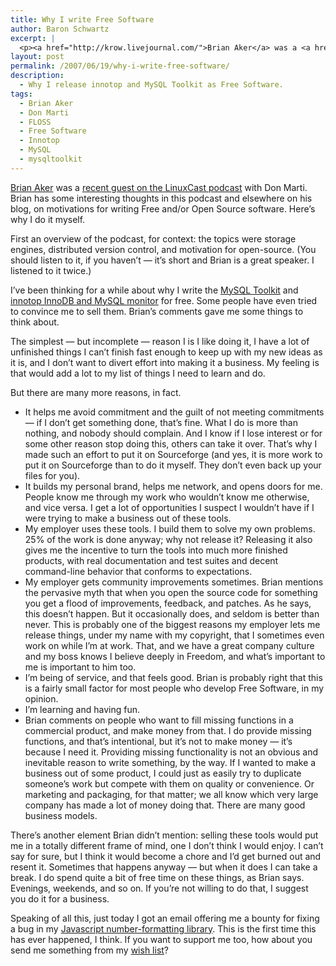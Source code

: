 ```yaml
---
title: Why I write Free Software
author: Baron Schwartz
excerpt: |
  <p><a href="http://krow.livejournal.com/">Brian Aker</a> was a <a href="http://krow.livejournal.com/525716.html">recent guest on the LinuxCast podcast</a> with Don Marti.  Brian has some interesting thoughts in this podcast and elsewhere on his blog, on motivations for writing Free and/or Open Source software.  Here's why I do it myself.</p>
layout: post
permalink: /2007/06/19/why-i-write-free-software/
description:
  - Why I release innotop and MySQL Toolkit as Free Software.
tags:
  - Brian Aker
  - Don Marti
  - FLOSS
  - Free Software
  - Innotop
  - MySQL
  - mysqltoolkit
---
```

[Brian Aker][1] was a [recent guest on the LinuxCast podcast][2] with Don Marti. Brian has some interesting thoughts in this podcast and elsewhere on his blog, on motivations for writing Free and/or Open Source software. Here&#8217;s why I do it myself.

First an overview of the podcast, for context: the topics were storage engines, distributed version control, and motivation for open-source. (You should listen to it, if you haven&#8217;t &#8212; it&#8217;s short and Brian is a great speaker. I listened to it twice.)

I&#8217;ve been thinking for a while about why I write the [MySQL Toolkit][3] and [innotop InnoDB and MySQL monitor][4] for free. Some people have even tried to convince me to sell them. Brian&#8217;s comments gave me some things to think about.

The simplest &#8212; but incomplete &#8212; reason I is I like doing it, I have a lot of unfinished things I can&#8217;t finish fast enough to keep up with my new ideas as it is, and I don&#8217;t want to divert effort into making it a business. My feeling is that would add a lot to my list of things I need to learn and do.

But there are many more reasons, in fact.

*   It helps me avoid commitment and the guilt of not meeting commitments &#8212; if I don&#8217;t get something done, that&#8217;s fine. What I do is more than nothing, and nobody should complain. And I know if I lose interest or for some other reason stop doing this, others can take it over. That&#8217;s why I made such an effort to put it on Sourceforge (and yes, it is more work to put it on Sourceforge than to do it myself. They don&#8217;t even back up your files for you).
*   It builds my personal brand, helps me network, and opens doors for me. People know me through my work who wouldn&#8217;t know me otherwise, and vice versa. I get a lot of opportunities I suspect I wouldn&#8217;t have if I were trying to make a business out of these tools.
*   My employer uses these tools. I build them to solve my own problems. 25% of the work is done anyway; why not release it? Releasing it also gives me the incentive to turn the tools into much more finished products, with real documentation and test suites and decent command-line behavior that conforms to expectations.
*   My employer gets community improvements sometimes. Brian mentions the pervasive myth that when you open the source code for something you get a flood of improvements, feedback, and patches. As he says, this doesn&#8217;t happen. But it occasionally does, and seldom is better than never. This is probably one of the biggest reasons my employer lets me release things, under my name with my copyright, that I sometimes even work on while I&#8217;m at work. That, and we have a great company culture and my boss knows I believe deeply in Freedom, and what&#8217;s important to me is important to him too.
*   I&#8217;m being of service, and that feels good. Brian is probably right that this is a fairly small factor for most people who develop Free Software, in my opinion.
*   I&#8217;m learning and having fun.
*   Brian comments on people who want to fill missing functions in a commercial product, and make money from that. I do provide missing functions, and that&#8217;s intentional, but it&#8217;s not to make money &#8212; it&#8217;s because I need it. Providing missing functionality is not an obvious and inevitable reason to write something, by the way. If I wanted to make a business out of some product, I could just as easily try to duplicate someone&#8217;s work but compete with them on quality or convenience. Or marketing and packaging, for that matter; we all know which very large company has made a lot of money doing that. There are many good business models.

There&#8217;s another element Brian didn&#8217;t mention: selling these tools would put me in a totally different frame of mind, one I don&#8217;t think I would enjoy. I can&#8217;t say for sure, but I think it would become a chore and I&#8217;d get burned out and resent it. Sometimes that happens anyway &#8212; but when it does I can take a break. I do spend quite a bit of free time on these things, as Brian says. Evenings, weekends, and so on. If you&#8217;re not willing to do that, I suggest you do it for a business.

Speaking of all this, just today I got an email offering me a bounty for fixing a bug in my [Javascript number-formatting library][5]. This is the first time this has ever happened, I think. If you want to support me too, how about you send me something from my [wish list][6]?

 [1]: http://krow.livejournal.com/
 [2]: http://krow.livejournal.com/525716.html
 [3]: http://code.google.com/p/maatkit/
 [4]: http://code.google.com/p/innotop/
 [5]: /blog/2006/01/05/javascript-number-formatting/
 [6]: /blog/donate/